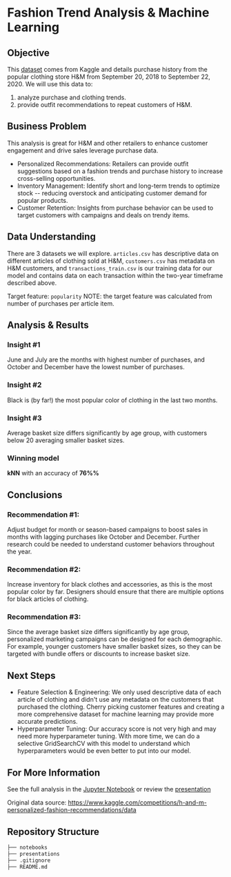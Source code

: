 # Fashion Trend Analysis & Machine Learning

## Objective
This [dataset](https://www.kaggle.com/competitions/h-and-m-personalized-fashion-recommendations/data) comes from Kaggle and details purchase history from the popular clothing store H&M from September 20, 2018 to September 22, 2020. We will use this data to:
1. analyze purchase and clothing trends.
2. provide outfit recommendations to repeat customers of H&M.

## Business Problem
This analysis is great for H&M and other retailers to enhance customer engagement and drive sales leverage purchase data.
- Personalized Recommendations: Retailers can provide outfit suggestions based on a fashion trends and purchase history to increase cross-selling opportunities.
- Inventory Management: Identify short and long-term trends to optimize stock -- reducing overstock and anticipating customer demand for popular products.
- Customer Retention: Insights from purchase behavior can be used to target customers with campaigns and deals on trendy items.

## Data Understanding
There are 3 datasets we will explore. `articles.csv` has descriptive data on different articles of clothing sold at H&M, `customers.csv` has metadata on H&M customers, and `transactions_train.csv` is our training data for our model and contains data on each transaction within the two-year timeframe described above.

Target feature: `popularity`
NOTE: the target feature was calculated from number of purchases per article item.

## Analysis & Results

### Insight #1
June and July are the months with highest number of purchases, and October and December have the lowest number of purchases.

### Insight #2
Black is (by far!) the most popular color of clothing in the last two months.

### Insight #3
Average basket size differs significantly by age group, with customers below 20 averaging smaller basket sizes.

### Winning model
**kNN** with an accuracy of **76%%**

## Conclusions

### Recommendation #1:
Adjust budget for month or season-based campaigns to boost sales in months with lagging purchases like October and December. Further research could be needed to understand customer behaviors throughout the year.

### Recommendation #2:
Increase inventory for black clothes and accessories, as this is the most popular color by far. Designers should ensure that there are multiple options for black articles of clothing.

### Recommendation #3:
 Since the average basket size differs significantly by age group, personalized marketing campaigns can be designed for each demographic. For example, younger customers have smaller basket sizes, so they can be targeted with bundle offers or discounts to increase basket size.

## Next Steps
- Feature Selection & Engineering: We only used descriptive data of each article of clothing and didn't use any metadata on the customers that purchased the clothing. Cherry picking customer features and creating a more comprehensive dataset for machine learning may provide more accurate predictions.
- Hyperparameter Tuning: Our accuracy score is not very high and may need more hyperparameter tuning. With more time, we can do a selective GridSearchCV with this model to understand which hyperparameters would be even better to put into our model.

## For More Information
See the full analysis in the [Jupyter Notebook](https://github.com/anbitasiregar/fashion-recommendations/tree/main/notebooks) or review the [presentation](https://github.com/anbitasiregar/fashion-recommendations/blob/main/presentations/Fashion%20Trend%20Predictor%20Analysis%20Presentation.pdf)

Original data source: https://www.kaggle.com/competitions/h-and-m-personalized-fashion-recommendations/data

## Repository Structure
```bash
├── notebooks
├── presentations
├── .gitignore
├── README.md
```